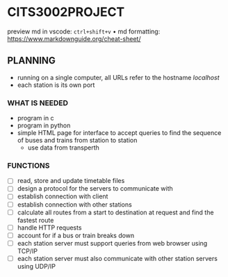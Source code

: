 # CITS3002PROJECT
preview md in vscode: `ctrl+shift+v` • md formatting: https://www.markdownguide.org/cheat-sheet/
## PLANNING
- running on a single computer, all URLs refer to the hostname *localhost*
- each station is its own port
### WHAT IS NEEDED
- program in c
- program in python
- simple HTML page for interface to accept queries to find the sequence of buses and trains from station to station
    - use data from transperth
### FUNCTIONS
- [ ] read, store and update timetable files
- [ ] design a protocol for the servers to communicate with
- [ ] establish connection with client
- [ ] establish connection with other stations
- [ ] calculate all routes from a start to destination at request and find the fastest route
- [ ] handle HTTP requests
- [ ] account for if a bus or train breaks down
- [ ] each station server must support queries from web browser using TCP/IP
- [ ] each station server must also communicate with other station servers using UDP/IP 
